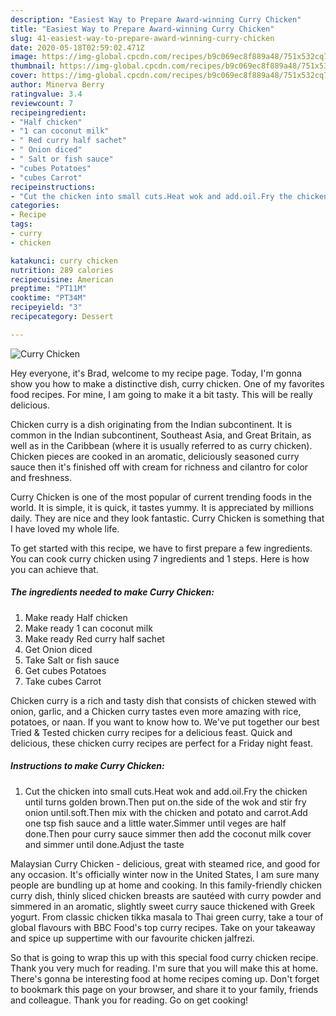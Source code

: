 ```yaml
---
description: "Easiest Way to Prepare Award-winning Curry Chicken"
title: "Easiest Way to Prepare Award-winning Curry Chicken"
slug: 41-easiest-way-to-prepare-award-winning-curry-chicken
date: 2020-05-18T02:59:02.471Z
image: https://img-global.cpcdn.com/recipes/b9c069ec8f889a48/751x532cq70/curry-chicken-recipe-main-photo.jpg
thumbnail: https://img-global.cpcdn.com/recipes/b9c069ec8f889a48/751x532cq70/curry-chicken-recipe-main-photo.jpg
cover: https://img-global.cpcdn.com/recipes/b9c069ec8f889a48/751x532cq70/curry-chicken-recipe-main-photo.jpg
author: Minerva Berry
ratingvalue: 3.4
reviewcount: 7
recipeingredient:
- "Half chicken"
- "1 can coconut milk"
- " Red curry half sachet"
- " Onion diced"
- " Salt or fish sauce"
- "cubes Potatoes"
- "cubes Carrot"
recipeinstructions:
- "Cut the chicken into small cuts.Heat wok and add.oil.Fry the chicken until turns golden brown.Then put on.the side of the wok and stir fry onion until.soft.Then mix with the chicken and potato and carrot.Add one tsp fish sauce and a little water.Simmer until veges are half done.Then pour curry sauce simmer then add the coconut milk cover and simmer until done.Adjust the taste"
categories:
- Recipe
tags:
- curry
- chicken

katakunci: curry chicken 
nutrition: 289 calories
recipecuisine: American
preptime: "PT11M"
cooktime: "PT34M"
recipeyield: "3"
recipecategory: Dessert

---
```



![Curry Chicken](https://img-global.cpcdn.com/recipes/b9c069ec8f889a48/751x532cq70/curry-chicken-recipe-main-photo.jpg)

Hey everyone, it's Brad, welcome to my recipe page. Today, I'm gonna show you how to make a distinctive dish, curry chicken. One of my favorites food recipes. For mine, I am going to make it a bit tasty. This will be really delicious.

Chicken curry is a dish originating from the Indian subcontinent. It is common in the Indian subcontinent, Southeast Asia, and Great Britain, as well as in the Caribbean (where it is usually referred to as curry chicken). Chicken pieces are cooked in an aromatic, deliciously seasoned curry sauce then it&#39;s finished off with cream for richness and cilantro for color and freshness.

Curry Chicken is one of the most popular of current trending foods in the world. It is simple, it is quick, it tastes yummy. It is appreciated by millions daily. They are nice and they look fantastic. Curry Chicken is something that I have loved my whole life.


To get started with this recipe, we have to first prepare a few ingredients. You can cook curry chicken using 7 ingredients and 1 steps. Here is how you can achieve that.

<!--inarticleads1-->

##### The ingredients needed to make Curry Chicken:

1. Make ready Half chicken
1. Make ready 1 can coconut milk
1. Make ready  Red curry half sachet
1. Get  Onion diced
1. Take  Salt or fish sauce
1. Get cubes Potatoes
1. Take cubes Carrot


Chicken curry is a rich and tasty dish that consists of chicken stewed with onion, garlic, and a Chicken curry tastes even more amazing with rice, potatoes, or naan. If you want to know how to. We&#39;ve put together our best Tried &amp; Tested chicken curry recipes for a delicious feast. Quick and delicious, these chicken curry recipes are perfect for a Friday night feast. 

<!--inarticleads2-->

##### Instructions to make Curry Chicken:

1. Cut the chicken into small cuts.Heat wok and add.oil.Fry the chicken until turns golden brown.Then put on.the side of the wok and stir fry onion until.soft.Then mix with the chicken and potato and carrot.Add one tsp fish sauce and a little water.Simmer until veges are half done.Then pour curry sauce simmer then add the coconut milk cover and simmer until done.Adjust the taste


Malaysian Curry Chicken - delicious, great with steamed rice, and good for any occasion. It&#39;s officially winter now in the United States, I am sure many people are bundling up at home and cooking. In this family-friendly chicken curry dish, thinly sliced chicken breasts are sautéed with curry powder and simmered in an aromatic, slightly sweet curry sauce thickened with Greek yogurt. From classic chicken tikka masala to Thai green curry, take a tour of global flavours with BBC Food&#39;s top curry recipes. Take on your takeaway and spice up suppertime with our favourite chicken jalfrezi. 

So that is going to wrap this up with this special food curry chicken recipe. Thank you very much for reading. I'm sure that you will make this at home. There's gonna be interesting food at home recipes coming up. Don't forget to bookmark this page on your browser, and share it to your family, friends and colleague. Thank you for reading. Go on get cooking!

